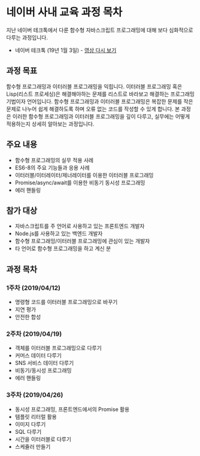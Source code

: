 # 네이버 사내 교육 과정 목차

지난 네이버 테크톡에서 다룬 함수형 자바스크립트 프로그래밍에 대해 보다 심화적으로 다루는 과정입니다.
 - 네이버 테크톡 (19년 1월 3일) - [영상 다시 보기](https://youtu.be/fWRMM6AaMMc)

## 과정 목표
함수형 프로그래밍과 이터러블 프로그래밍을 익힙니다. 이터러블 프로그래밍 혹은 Lisp(리스트 프로세싱)은 해결해야하는 문제를 리스트로 바라보고 해결하는 프로그래밍 기법이자 언어입니다. 함수형 프로그래밍과 이터러블 프로그래밍은 복잡한 문제를 작은 문제로 나누어 쉽게 해결하도록 하며 오류 없는 코드를 작성할 수 있게 합니다. 본 과정은 이러한 함수형 프로그래밍과 이터러블 프로그래밍을 깊이 다루고, 실무에는 어떻게 적용하는지 상세히 알아보는 과정입니다.

## 주요 내용
 - 함수형 프로그래밍의 실무 적용 사례
 - ES6-8의 주요 기능들과 응용 사례
 - 이터러블/이터레이터/제너레이터를 이용한 이터러블 프로그래밍
 - Promise/async/await를 이용한 비동기 동시성 프로그래밍
 - 에러 핸들링

## 참가 대상
 - 자바스크립트를 주 언어로 사용하고 있는 프론트엔드 개발자
 - Node.js를 사용하고 있는 백엔드 개발자
 - 함수형 프로그래밍/이터러블 프로그래밍에 관심이 있는 개발자
 - 타 언어로 함수형 프로그래밍을 하고 계신 분

## 과정 목차

### 1주차 (2019/04/12)
 - 명령형 코드를 이터러블 프로그래밍으로 바꾸기
 - 지연 평가
 - 안전한 합성

### 2주차 (2019/04/19)
 - 객체를 이터러블 프로그래밍으로 다루기
 - 커머스 데이터 다루기
 - SNS 서비스 데이터 다루기
 - 비동기/동시성 프로그래밍
 - 에러 핸들링

### 3주차 (2019/04/26)
 - 동시성 프로그래밍, 프론트엔드에서의 Promise 활용
 - 템플릿 리터럴 활용
 - 이미지 다루기
 - SQL 다루기
 - 시간을 이터러블로 다루기
 - 스케쥴러 만들기
